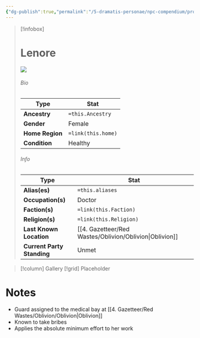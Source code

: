 ```yaml
---
{"dg-publish":true,"permalink":"/5-dramatis-personae/npc-compendium/prologue/lenore/","noteIcon":""}
---
```



> [!infobox]
> # Lenore
> ![](https://i.imgur.com/JXSXBRT.png)
> ###### Bio
> Type |  Stat |
> ---|---|
> **Ancestry** | `=this.Ancestry` |
> **Gender** | Female |
> **Home Region** | `=link(this.home)` |
> **Condition** | Healthy |
> ###### Info
> Type |  Stat |
> ---|---|
> **Alias(es)** | `=this.aliases` |
> **Occupation(s)** | Doctor |
> **Faction(s)** | `=link(this.Faction)` |
> **Religion(s)** | `=link(this.Religion)` |
> **Last Known Location** | [[4. Gazetteer/Red Wastes/Oblivion/Oblivion\|Oblivion]] |
> **Current Party Standing** | Unmet |

> [!column] Gallery 
> [!grid] 
> Placeholder

# Notes

- Guard assigned to the medical bay at [[4. Gazetteer/Red Wastes/Oblivion/Oblivion\|Oblivion]]
- Known to take bribes 
- Applies the absolute minimum effort to her work

